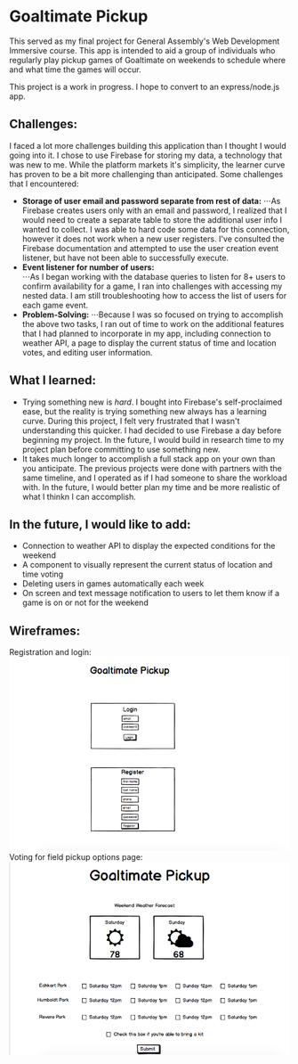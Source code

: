 # Goaltimate Pickup
This served as my final project for General Assembly's Web Development Immersive course. This app is intended to aid a group of individuals who regularly play pickup games of Goaltimate on weekends to schedule where and what time the games will occur.

This project is a work in progress. I hope to convert to an express/node.js app.

## Challenges:
I faced a lot more challenges building this application than I thought I would going into it. I chose to use Firebase for storing my data, a technology that was new to me. While the platform markets it's simplicity, the learner curve has proven to be a bit more challenging than anticipated. Some challenges that I encountered:
* __Storage of user email and password separate from rest of data:__
    ⋅⋅⋅As Firebase creates users only with an email and password, I realized that I would need to create a separate table to store the additional user info I wanted to collect. I was able to hard code some data for this connection, however it does not work when a new user registers. I've consulted the Firebase documentation and attempted to use the user creation event listener, but have not been able to successfully execute.
* __Event listener for number of users:__   
    ⋅⋅⋅As I began working with the database queries to listen for 8+ users to confirm availability for a game, I ran into challenges with accessing my nested data. I am still troubleshooting how to access the list of users for each game event.
* __Problem-Solving:__
	⋅⋅⋅Because I was so focused on trying to accomplish the above two tasks, I ran out of time to work on the additional features that I had planned to incorporate in my app, including connection to weather API, a page to display the current status of time and location votes, and editing user information.

## What I learned:
* Trying something new is *hard*. I bought into Firebase's self-proclaimed ease, but the reality is trying something new always has a learning curve. During this project, I felt very frustrated that I wasn't understanding this quicker. I had decided to use Firebase a day before beginning my project. In the future, I would build in research time to my project plan before committing to use something new.
* It takes much longer to accomplish a full stack app on your own than you anticipate. The previous projects were done with partners with the same timeline, and I operated as if I had someone to share the workload with. In the future, I would better plan my time and be more realistic of what I thinkn I can accomplish.

## In the future, I would like to add:
* Connection to weather API to display the expected conditions for the weekend
* A component to visually represent the current status of location and time voting
* Deleting users in games automatically each week
* On screen and text message notification to users to let them know if a game is on or not for the weekend

## Wireframes:
Registration and login:
![alt text](public/images/login.png)
Voting for field pickup options page:
![alt text](public/images/usergameavailability.png)